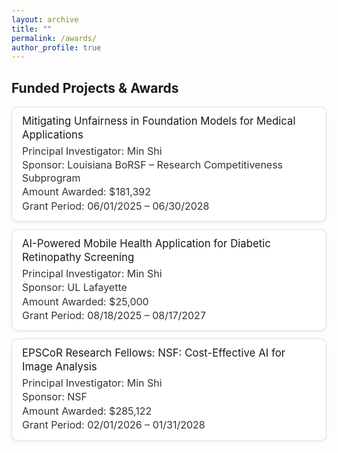 ```yaml
---
layout: archive
title: ""
permalink: /awards/
author_profile: true
---
```


## Funded Projects & Awards

<style>
  /* --- Awards Card Styles (no numbers) --- */
  .awards {
  list-style: none;   /* removes default bullets */
  padding-left: 0;    /* removes indentation */
  margin: 1rem 0 0;
}

.awards li {
  list-style: none;   /* extra safety for browsers */
}
  .award-card {
  border: 1px solid rgba(0,0,0,.12);
  border-radius: 10px;
  padding: 0.75rem 1rem;     /* reduced padding */
  background: #fff;
  box-shadow: 0 2px 6px rgba(0,0,0,.05);
  margin-bottom: 0.75rem;    /* less space between cards */
}

.award-title {
  font-weight: 400;          /* normal weight */
  font-size: 1.05rem;         /* slightly larger than text */
  margin: 0 0 0.25rem 0;     /* reduced margin below title */
  line-height: 1.3;          /* tighter line height */
}

.award-meta {
  margin: 0.1rem 0;          /* very small margin between lines */
  color: #333;
  font-weight: 400;          /* normal weight */
  font-size: 1rem;
  line-height: 1.3;          /* tighter line height */
}

.award-sponsor {
  margin-top: 0.1rem;        /* almost no extra margin */
}


  /* Dark mode friendly */
  @media (prefers-color-scheme: dark) {
    .award-card { 
      background: #1e1f22; 
      border-color: #333; 
      box-shadow: none;
    }
    .award-meta, .award-title { color: #eee; }
  }
</style>

<ul class="awards">
  <li>
    <div class="award-card">
      <p class="award-title">Mitigating Unfairness in Foundation Models for Medical Applications</p>
      <p class="award-meta">Principal Investigator: Min Shi</p>
      <p class="award-meta award-sponsor">Sponsor: Louisiana BoRSF – Research Competitiveness Subprogram</p>
      <p class="award-meta">Amount Awarded: $181,392</p>
      <p class="award-meta">Grant Period: 06/01/2025 – 06/30/2028</p>
    </div>
  </li>

  <li>
    <div class="award-card">
      <p class="award-title">AI-Powered Mobile Health Application for Diabetic Retinopathy Screening</p>
      <p class="award-meta">Principal Investigator: Min Shi</p>
      <p class="award-meta award-sponsor">Sponsor: UL Lafayette</p>
      <p class="award-meta">Amount Awarded: $25,000</p>
      <p class="award-meta">Grant Period: 08/18/2025 – 08/17/2027</p>
    </div>
  </li>

  <li>
    <div class="award-card">
      <p class="award-title">EPSCoR Research Fellows: NSF: Cost-Effective AI for Image Analysis</p>
      <p class="award-meta">Principal Investigator: Min Shi</p>
      <p class="award-meta award-sponsor">Sponsor: NSF</p>
      <p class="award-meta">Amount Awarded: $285,122</p>
      <p class="award-meta">Grant Period: 02/01/2026 – 01/31/2028</p>
    </div>
  </li>
</ul>
